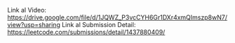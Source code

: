 Link al Video: https://drive.google.com/file/d/1JQWZ_P3vcCYH6Gr1DXr4xmQImszp8wN7/view?usp=sharing 
Link al Submission Detail: https://leetcode.com/submissions/detail/1437880409/ 
